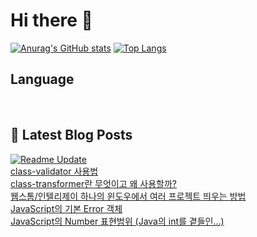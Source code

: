 # Hi there 👋

[![Anurag's GitHub stats](https://github-readme-stats.vercel.app/api?username=fullth)](https://github.com/anuraghazra/github-readme-stats)
[![Top Langs](https://github-readme-stats.vercel.app/api/top-langs/?username=fullth&layout=compact&hide=r,jupyter%20notebook,c%23&exclude_repo=roharui.github.io)](https://github.com/anuraghazra/github-readme-stats)

## Language

<p>
  <img alt="" src= "https://img.shields.io/badge/Node.js-339933?style=flat-square&logo=Node.js&logoColor=green"/>
  <img alt="" src= "https://img.shields.io/badge/TypeScript-black?logo=typescript&logoColor=blue"/>
  <img alt="" src= "https://img.shields.io/badge/JavaScript-F7DF1E?style=flat-square&logo=JavaScript&logoColor=white"/> 
</p>

## 📕 Latest Blog Posts
[![Readme Update](https://github.com/fullth/fullth/actions/workflows/main.yml/badge.svg)](https://github.com/fullth/fullth/actions/workflows/main.yml)</br>
<a href=https://fullth.tistory.com/entry/class-validator-%EC%82%AC%EC%9A%A9%EB%B2%95>class-validator 사용법</a></br><a href=https://fullth.tistory.com/entry/class-transformer>class-transformer란 무엇이고 왜 사용할까?</a></br><a href=https://fullth.tistory.com/entry/%EC%9B%B9%EC%8A%A4%ED%86%B0%EC%9D%B8%ED%85%94%EB%A6%AC%EC%A0%9C%EC%9D%B4-%ED%95%98%EB%82%98%EC%9D%98-%EC%9C%88%EB%8F%84%EC%9A%B0%EC%97%90%EC%84%9C-%EC%97%AC%EB%9F%AC-%ED%94%84%EB%A1%9C%EC%A0%9D%ED%8A%B8-%EB%9D%84%EC%9A%B0%EB%8A%94-%EB%B0%A9%EB%B2%95>웹스톰/인텔리제이 하나의 윈도우에서 여러 프로젝트 띄우는 방법</a></br><a href=https://fullth.tistory.com/entry/JavaScript-Error>JavaScript의 기본 Error 객체</a></br><a href=https://fullth.tistory.com/entry/JavaScript%EC%9D%98-Number-%ED%91%9C%ED%98%84%EB%B2%94%EC%9C%84-Java%EC%9D%98-int%EB%A5%BC-%EA%B3%81%EB%93%A4%EC%9D%B8%E2%80%A6>JavaScript의 Number 표현범위 (Java의 int를 곁들인&hellip;)</a></br>